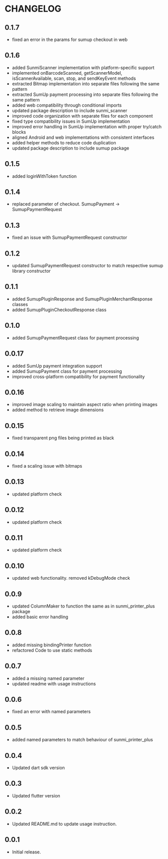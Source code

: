 # CHANGELOG

## 0.1.7

* fixed an error in the params for sumup checkout in web

## 0.1.6

* added SunmiScanner implementation with platform-specific support
* implemented onBarcodeScanned, getScannerModel, isScannerAvailable, scan, stop, and sendKeyEvent methods
* extracted Bitmap implementation into separate files following the same pattern
* extracted SumUp payment processing into separate files following the same pattern
* added web compatibility through conditional imports
* updated package description to include sunmi_scanner
* improved code organization with separate files for each component
* fixed type compatibility issues in SumUp implementation
* improved error handling in SumUp implementation with proper try/catch blocks
* aligned Android and web implementations with consistent interfaces
* added helper methods to reduce code duplication
* updated package description to include sumup package

## 0.1.5

* added loginWithToken function

## 0.1.4

* replaced parameter of checkout. SumupPayment -> SumupPaymentRequest

## 0.1.3

* fixed an issue with SumupPaymentRequest constructor

## 0.1.2

* updated SumupPaymentRequest constructor to match respective sumup library constructor

## 0.1.1

* added SumupPluginResponse and SumupPluginMerchantResponse classes
* added SumupPluginCheckoutResponse class

## 0.1.0

* added SumupPaymentRequest class for payment processing

## 0.0.17

* added SumUp payment integration support
* added SumupPayment class for payment processing
* improved cross-platform compatibility for payment functionality

## 0.0.16

* improved image scaling to maintain aspect ratio when printing images
* added method to retrieve image dimensions

## 0.0.15

* fixed transparent png files being printed as black

## 0.0.14

* fixed a scaling issue with bitmaps

## 0.0.13

* updated platform check

## 0.0.12

* updated platform check

## 0.0.11

* updated platform check

## 0.0.10

* updated web functionality. removed kDebugMode check

## 0.0.9

* updated ColumnMaker to function the same as in sunmi_printer_plus package
* added basic error handling

## 0.0.8

* added missing bindingPrinter function
* refactored Code to use static methods

## 0.0.7

* added a missing named parameter
* updated readme with usage instructions

## 0.0.6

* fixed an error with named parameters

## 0.0.5

* added named parameters to match behaviour of sunmi_printer_plus

## 0.0.4

* Updated dart sdk version

## 0.0.3

* Updated flutter version

## 0.0.2

* Updated README.md to update usage instruction.

## 0.0.1

* Initial release.